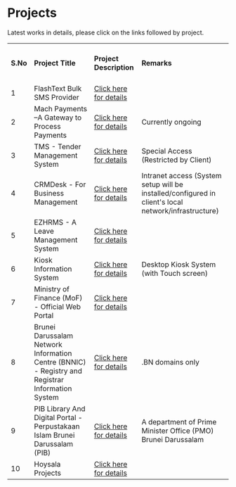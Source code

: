 # Projects
Latest works in details, please click on the links followed by project.

<table width="100%" class="table table-striped">
 <tr>
 <td><h4>S.No</h4></td>
 <td><h4>Project Title</h4></td>
 <td><h4>Project Description</h4></td>
 <td><h4>Remarks</h4></td>
 
 </tr>
 
 <tr>
 <td>1</td>
 <td>FlashText Bulk SMS Provider</td>
 <td><a href="https://github.com/saidasoft/projects/tree/master/flashtext">Click here for details</a></td>
 <td>&nbsp;</td>
 </tr>
 
 <tr>
 <td>2</td>
 <td>Mach Payments –A Gateway to Process Payments</td>
 <td><a href="https://github.com/saidasoft/projects/tree/master/machpayments">Click here for details</a></td>
 <td>Currently ongoing</td>
 </tr>
 
 <tr>
 <td>3</td>
 <td>TMS - Tender Management System</td>
 <td><a href="https://github.com/saidasoft/projects/tree/master/tms">Click here for details</a></td>
 <td>Special Access (Restricted by Client)</td>
 </tr>
 
 <tr>
 <td>4</td>
 <td>CRMDesk - For Business Management</td>
 <td><a href="https://github.com/saidasoft/projects/tree/master/crmdesk">Click here for details</a></td>
 <td>Intranet access (System setup will be installed/configured in client's local network/infrastructure)</td>
 </tr>
 
 <tr>
 <td>5</td>
 <td>EZHRMS - A Leave Management System</td>
 <td><a href="https://github.com/saidasoft/projects/tree/master/ezhrms">Click here for details</a></td>
 <td>&nbsp;</td>
 </tr>
 
 <tr>
 <td>6</td>
 <td>Kiosk Information System </td>
 <td><a href="https://github.com/saidasoft/projects/tree/master/kiosk">Click here for details</a></td>
 <td>Desktop Kiosk System (with Touch screen)</td>
 </tr>
 
 <tr>
 <td>7</td>
 <td>Ministry of Finance (MoF) - Official Web Portal</td>
 <td><a href="https://github.com/saidasoft/projects/tree/master/mof">Click here for details</a></td>
 <td>&nbsp;</td>
 </tr>
 
  
 <tr>
 <td>8</td>
 <td>Brunei Darussalam Network Information Centre   (BNNIC) - Registry and Registrar Information System</td>
 <td><a href="https://github.com/saidasoft/projects/tree/master/bnnic">Click here for details</a></td>
 <td>.BN domains only</td>
 </tr>
 
 <tr>
 <td>9</td>
 <td>PIB Library And Digital Portal  - Perpustakaan Islam Brunei Darussalam (PIB)</td>
 <td>
	<a href="https://github.com/saidasoft/projects/tree/master/pib">Click here for details</a>
 </td>
 <td> A department of Prime Minister Office (PMO) Brunei Darussalam</td>
 </tr>
 
 <tr>
 <td>10</td>
 <td>Hoysala Projects  </td>
 <td>
	<a href="https://github.com/saidasoft/projects/tree/master/hoysala">Click here for details</a>
 </td>
 <td> &nbsp;</td>
 </tr>
 
 
 
</table>
